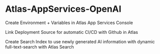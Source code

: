 # Atlas-AppServices-OpenAI

Create Environment + Variables in Atlas App Services Console

Link Deployment Source for automatic CI/CD with Github in Atlas

Create Search Index to use newly generated AI information with dynamic full-text-search with Atlas Search
